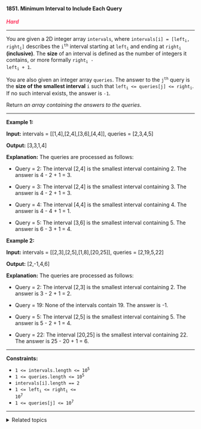 #### 1851. Minimum Interval to Include Each Query

<span style="color:#FF375F">***Hard***</span>
___

You are given a 2D integer array `intervals`, where <code>intervals[i] = [left<sub>i</sub>, right<sub>i</sub>]</code> describes the <code>i<sup>th</sup></code> interval starting at <code>left<sub>i</sub></code> and ending at <code>right<sub>i</sub></code> **(inclusive)**. The **size** of an interval is defined as the number of integers it contains, or more formally <code>right<sub>i</sub> - left<sub>i</sub> + 1</code>.

You are also given an integer array `queries`. The answer to the <code>j<sup>th</sup></code> query is the **size of the smallest interval** `i` such that <code>left<sub>i</sub> <= queries[j] <= right<sub>i</sub></code>. If no such interval exists, the answer is `-1`.

Return _an array containing the answers to the queries_.
___

**Example 1:**

**Input:** intervals = [[1,4],[2,4],[3,6],[4,4]], queries = [2,3,4,5]

**Output:** [3,3,1,4]

**Explanation:** The queries are processed as follows: 

- Query = 2: The interval [2,4] is the smallest interval containing 2. The answer is 4 - 2 + 1 = 3.

- Query = 3: The interval [2,4] is the smallest interval containing 3. The answer is 4 - 2 + 1 = 3. 

- Query = 4: The interval [4,4] is the smallest interval containing 4. The answer is 4 - 4 + 1 = 1.

- Query = 5: The interval [3,6] is the smallest interval containing 5. The answer is 6 - 3 + 1 = 4.

**Example 2:**

**Input:** intervals = [[2,3],[2,5],[1,8],[20,25]], queries = [2,19,5,22]

**Output:** [2,-1,4,6]

**Explanation:** The queries are processed as follows: 

- Query = 2: The interval [2,3] is the smallest interval containing 2. The answer is 3 - 2 + 1 = 2.

- Query = 19: None of the intervals contain 19. The answer is -1. 

- Query = 5: The interval [2,5] is the smallest interval containing 5. The answer is 5 - 2 + 1 = 4. 

- Query = 22: The interval [20,25] is the smallest interval containing 22. The answer is 25 - 20 + 1 = 6.
___

**Constraints:**

*   <code>1 <= intervals.length <= 10<sup>5</sup></code>
*   <code>1 <= queries.length <= 10<sup>5</sup></code>
*   `intervals[i].length == 2`
*   <code>1 <= left<sub>i</sub> <= right<sub>i</sub> <= 10<sup>7</sup></code>
*   <code>1 <= queries[j] <= 10<sup>7</sup></code>
___

<details><summary>Related topics</summary>

[#Array](https://leetcode.com/tag/array/)
[#Binary Search](https://leetcode.com/tag/binary-search/)
[#Line Sweep](https://leetcode.com/tag/line-sweep/)
[#Sorting](https://leetcode.com/tag/sorting/)
[#Heap (Priority Queue)](https://leetcode.com/tag/heap-priority-queue/)

</details>